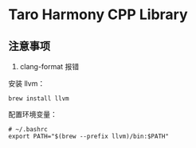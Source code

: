 # Taro Harmony CPP Library

## 注意事项

1. clang-format 报错

安装 llvm：

```shell
brew install llvm
```

配置环境变量：

```config
# ~/.bashrc
export PATH="$(brew --prefix llvm)/bin:$PATH"
```
